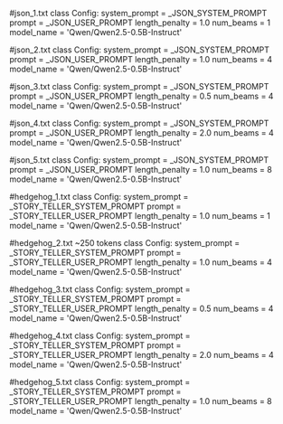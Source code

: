 #json_1.txt 
class Config:
  system_prompt = _JSON_SYSTEM_PROMPT
  prompt = _JSON_USER_PROMPT
  length_penalty = 1.0
  num_beams = 1
  model_name = 'Qwen/Qwen2.5-0.5B-Instruct'

#json_2.txt
class Config:
  system_prompt = _JSON_SYSTEM_PROMPT
  prompt = _JSON_USER_PROMPT
  length_penalty = 1.0
  num_beams = 4
  model_name = 'Qwen/Qwen2.5-0.5B-Instruct'
  
#json_3.txt
class Config:
  system_prompt = _JSON_SYSTEM_PROMPT
  prompt = _JSON_USER_PROMPT
  length_penalty = 0.5
  num_beams = 4
  model_name = 'Qwen/Qwen2.5-0.5B-Instruct'

#json_4.txt
class Config:
  system_prompt = _JSON_SYSTEM_PROMPT
  prompt = _JSON_USER_PROMPT
  length_penalty = 2.0
  num_beams = 4
  model_name = 'Qwen/Qwen2.5-0.5B-Instruct'


#json_5.txt
class Config:
  system_prompt = _JSON_SYSTEM_PROMPT
  prompt = _JSON_USER_PROMPT
  length_penalty = 1.0
  num_beams = 8
  model_name = 'Qwen/Qwen2.5-0.5B-Instruct'

#hedgehog_1.txt
class Config:
  system_prompt = _STORY_TELLER_SYSTEM_PROMPT
  prompt = _STORY_TELLER_USER_PROMPT
  length_penalty = 1.0
  num_beams = 1
  model_name = 'Qwen/Qwen2.5-0.5B-Instruct'

#hedgehog_2.txt ~250 tokens
class Config:
  system_prompt = _STORY_TELLER_SYSTEM_PROMPT
  prompt = _STORY_TELLER_USER_PROMPT
  length_penalty = 1.0
  num_beams = 4
  model_name = 'Qwen/Qwen2.5-0.5B-Instruct'


#hedgehog_3.txt
class Config:
  system_prompt = _STORY_TELLER_SYSTEM_PROMPT
  prompt = _STORY_TELLER_USER_PROMPT
  length_penalty = 0.5
  num_beams = 4
  model_name = 'Qwen/Qwen2.5-0.5B-Instruct'

#hedgehog_4.txt
class Config:
  system_prompt = _STORY_TELLER_SYSTEM_PROMPT
  prompt = _STORY_TELLER_USER_PROMPT
  length_penalty = 2.0
  num_beams = 4
  model_name = 'Qwen/Qwen2.5-0.5B-Instruct'

#hedgehog_5.txt
class Config:
  system_prompt = _STORY_TELLER_SYSTEM_PROMPT
  prompt = _STORY_TELLER_USER_PROMPT
  length_penalty = 1.0
  num_beams = 8
  model_name = 'Qwen/Qwen2.5-0.5B-Instruct'